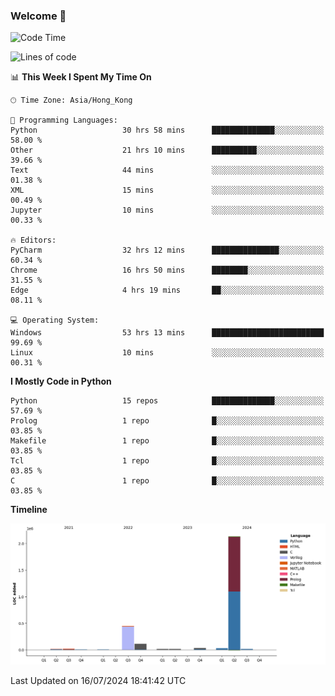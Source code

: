 ### Welcome 👋

<!--START_SECTION:waka-->
![Code Time](http://img.shields.io/badge/Code%20Time-378%20hrs%2028%20mins-blue)

![Lines of code](https://img.shields.io/badge/From%20Hello%20World%20I%27ve%20Written-2.8%20million%20lines%20of%20code-blue)

📊 **This Week I Spent My Time On** 

```text
🕑︎ Time Zone: Asia/Hong_Kong

💬 Programming Languages: 
Python                   30 hrs 58 mins      ██████████████░░░░░░░░░░░   58.00 % 
Other                    21 hrs 10 mins      ██████████░░░░░░░░░░░░░░░   39.66 % 
Text                     44 mins             ░░░░░░░░░░░░░░░░░░░░░░░░░   01.38 % 
XML                      15 mins             ░░░░░░░░░░░░░░░░░░░░░░░░░   00.49 % 
Jupyter                  10 mins             ░░░░░░░░░░░░░░░░░░░░░░░░░   00.33 % 

🔥 Editors: 
PyCharm                  32 hrs 12 mins      ███████████████░░░░░░░░░░   60.34 % 
Chrome                   16 hrs 50 mins      ████████░░░░░░░░░░░░░░░░░   31.55 % 
Edge                     4 hrs 19 mins       ██░░░░░░░░░░░░░░░░░░░░░░░   08.11 % 

💻 Operating System: 
Windows                  53 hrs 13 mins      █████████████████████████   99.69 % 
Linux                    10 mins             ░░░░░░░░░░░░░░░░░░░░░░░░░   00.31 % 
```

**I Mostly Code in Python** 

```text
Python                   15 repos            ██████████████░░░░░░░░░░░   57.69 % 
Prolog                   1 repo              █░░░░░░░░░░░░░░░░░░░░░░░░   03.85 % 
Makefile                 1 repo              █░░░░░░░░░░░░░░░░░░░░░░░░   03.85 % 
Tcl                      1 repo              █░░░░░░░░░░░░░░░░░░░░░░░░   03.85 % 
C                        1 repo              █░░░░░░░░░░░░░░░░░░░░░░░░   03.85 % 
```



**Timeline**

![Lines of Code chart](https://raw.githubusercontent.com/xhj2501/xhj2501/main/assets/bar_graph.png)


 Last Updated on 16/07/2024 18:41:42 UTC
<!--END_SECTION:waka-->



